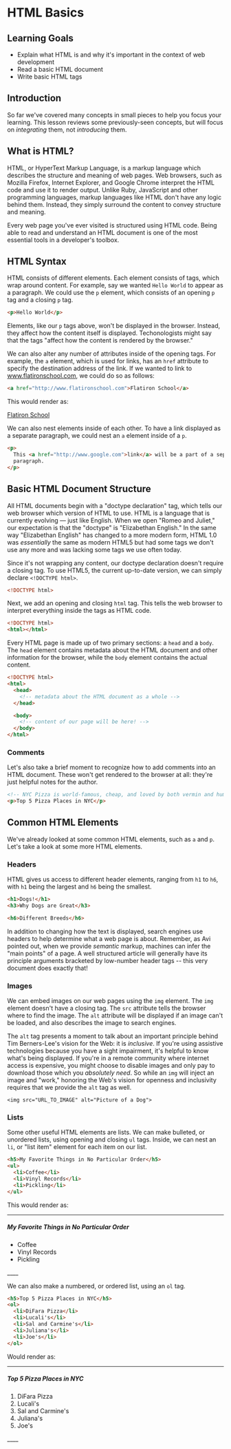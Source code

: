# HTML Basics

## Learning Goals

- Explain what HTML is and why it's important in the context of web development
- Read a basic HTML document
- Write basic HTML tags

## Introduction

So far we've covered many concepts in small pieces to help you focus your
learning. This lesson reviews some previously-seen concepts, but will focus on
_integrating_ them, not _introducing_ them.

## What is HTML?

HTML, or HyperText Markup Language, is a markup language which describes the
structure and meaning of web pages. Web browsers, such as Mozilla Firefox,
Internet Explorer, and Google Chrome interpret the HTML code and use it to
render output. Unlike Ruby, JavaScript and other programming languages, markup
languages like HTML don't have any logic behind them. Instead, they simply
surround the content to convey structure and meaning.

Every web page you've ever visited is structured using HTML code. Being able to
read and understand an HTML document is one of the most essential tools in a
developer's toolbox.

## HTML Syntax

HTML consists of different elements. Each element consists of tags, which wrap
around content. For example, say we wanted `Hello World` to appear as a
paragraph. We could use the `p` element, which consists of an opening `p` tag
and a closing `p` tag.

```html
<p>Hello World</p>
```

Elements, like our `p` tags above, won't be displayed in the browser. Instead,
they affect how the content itself is displayed. Techonologists might say that
the tags "affect how the content is rendered by the browser."

We can also alter any number of attributes inside of the opening tags. For
example, the `a` element, which is used for links, has an `href` attribute to
specify the destination address of the link. If we wanted to link to
www.flatironschool.com, we could do so as follows:

```html
<a href="http://www.flatironschool.com">Flatiron School</a>
```

This would render as:

[Flatiron School](http://www.flatironschool.com)

We can also nest elements inside of each other. To have a link displayed as a
separate paragraph, we could nest an `a` element inside of a `p`.

```html
<p>
  This <a href="http://www.google.com">link</a> will be a part of a separate
  paragraph.
</p>
```

## Basic HTML Document Structure

All HTML documents begin with a "doctype declaration" tag, which tells our web
browser which version of HTML to use. HTML is a language that is currently
evolving &mdash; just like English. When we open "Romeo and Juliet," our
expectation is that the "doctype" is "Elizabethan English." In the same way
"Elizabethan English" has changed to a more modern form, HTML 1.0 was
_essentially_ the same as modern HTML5 but had some tags we don't use any more
and was lacking some tags we use often today.

Since it's not wrapping any content, our doctype declaration doesn't require a
closing tag. To use HTML5, the current up-to-date version, we can simply declare
`<!DOCTYPE html>`.

```html
<!DOCTYPE html>
```

Next, we add an opening and closing `html` tag. This tells the web browser to
interpret everything inside the tags as HTML code.

```html
<!DOCTYPE html>
<html></html>
```

Every HTML page is made up of two primary sections: a `head` and a `body`. The
`head` element contains metadata about the HTML document and other information
for the browser, while the `body` element contains the actual content.

```html
<!DOCTYPE html>
<html>
  <head>
    <!-- metadata about the HTML document as a whole -->
  </head>

  <body>
    <!-- content of our page will be here! -->
  </body>
</html>
```

### Comments

Let's also take a brief moment to recognize how to add comments into an HTML
document. These won't get rendered to the browser at all: they're just helpful
notes for the author.

```html
<!-- NYC Pizza is world-famous, cheap, and loved by both vermin and human like! -->
<p>Top 5 Pizza Places in NYC</p>
```

## Common HTML Elements

We've already looked at some common HTML elements, such as `a` and `p`. Let's
take a look at some more HTML elements.

### Headers

HTML gives us access to different header elements, ranging from `h1` to `h6`,
with `h1` being the largest and `h6` being the smallest.

```html
<h1>Dogs!</h1>
<h3>Why Dogs are Great</h3>

<h6>Different Breeds</h6>
```

In addition to changing how the text is displayed, search engines use headers to
help determine what a web page is about. Remember, as Avi pointed out, when we
provide _semantic_ markup, machines can infer the "main points" of a page. A
well structured article will generally have its principle arguments bracketed by
low-number header tags -- this very document does exactly that!

### Images

We can embed images on our web pages using the `img` element. The `img` element
doesn't have a closing tag. The `src` attribute tells the browser where to find
the image. The `alt` attribute will be displayed if an image can't be loaded,
and also describes the image to search engines.

The `alt` tag presents a moment to talk about an important principle behind Tim
Berners-Lee's vision for the Web: it is _inclusive_. If you're using assistive
technologies because you have a sight impairment, it's helpful to know what's
being displayed. If you're in a remote community where internet access is
expensive, you might choose to disable images and only pay to download those
which you _absolutely need_. So while an `img` will inject an image and "work,"
honoring the Web's vision for openness and inclusivity requires that we provide
the `alt` tag as well.

`<img src="URL_TO_IMAGE" alt="Picture of a Dog">`

### Lists

Some other useful HTML elements are lists. We can make bulleted, or unordered
lists, using opening and closing `ul` tags. Inside, we can nest an `li`, or
"list item" element for each item on our list.

```html
<h5>My Favorite Things in No Particular Order</h5>
<ul>
  <li>Coffee</li>
  <li>Vinyl Records</li>
  <li>Pickling</li>
</ul>
```

This would render as:

---

<h5>My Favorite Things in No Particular Order</h5>
<ul>
    <li>Coffee</li>
    <li>Vinyl Records</li>
    <li>Pickling</li>
</ul>
____

We can also make a numbered, or ordered list, using an `ol` tag.

```html
<h5>Top 5 Pizza Places in NYC</h5>
<ol>
  <li>DiFara Pizza</li>
  <li>Lucali's</li>
  <li>Sal and Carmine's</li>
  <li>Juliana's</li>
  <li>Joe's</li>
</ol>
```

Would render as:

---

<h5>Top 5 Pizza Places in NYC</h5>
<ol>
    <li>DiFara Pizza</li>
    <li>Lucali's</li>
    <li>Sal and Carmine's</li>
    <li>Juliana's</li>
    <li>Joe's</li>
</ol>
____
